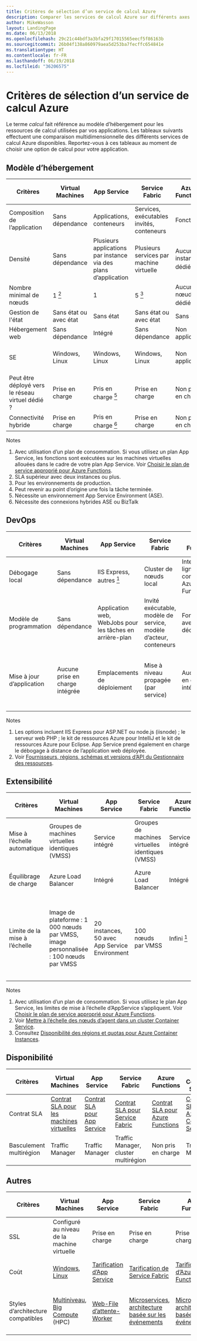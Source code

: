 ```yaml
---
title: Critères de sélection d’un service de calcul Azure
description: Comparer les services de calcul Azure sur différents axes
author: MikeWasson
layout: LandingPage
ms.date: 06/13/2018
ms.openlocfilehash: 29c21c44bdf3a3bfa29f17015565eecf5f86163b
ms.sourcegitcommit: 26b04f138a860979aea5d253ba7fecffc654841e
ms.translationtype: HT
ms.contentlocale: fr-FR
ms.lasthandoff: 06/19/2018
ms.locfileid: "36206575"
---
```

# <a name="criteria-for-choosing-an-azure-compute-service"></a>Critères de sélection d’un service de calcul Azure

Le terme *calcul* fait référence au modèle d’hébergement pour les ressources de calcul utilisées par vos applications. Les tableaux suivants effectuent une comparaison multidimensionnelle des différents services de calcul Azure disponibles. Reportez-vous à ces tableaux au moment de choisir une option de calcul pour votre application.

## <a name="hosting-model"></a>Modèle d’hébergement

| Critères | Virtual Machines | App Service | Service Fabric | Azure Functions | Azure Container Service | Container Instances | Azure Batch |
|----------|-----------------|-------------|----------------|-----------------|-------------------------|----------------|-------------|
| Composition de l’application | Sans dépendance | Applications, conteneurs | Services, exécutables invités, conteneurs | Fonctions | Containers | Containers | Scheduled jobs  |
| Densité | Sans dépendance | Plusieurs applications par instance via des plans d’application | Plusieurs services par machine virtuelle | Aucune instance dédiée <a href="#note1"><sup>1</sup></a> | Plusieurs conteneurs par machine virtuelle |Aucune instance dédiée | Plusieurs applications par machine virtuelle |
| Nombre minimal de nœuds | 1 <a href="#note2"><sup>2</sup></a>  | 1 | 5 <a href="#note3"><sup>3</sup></a> | Aucun nœud dédié <a href="#note1"><sup>1</sup></a> | 3 | Aucun nœud dédié | 1 <a href="#note4"><sup>4</sup></a> |
| Gestion de l'état | Sans état ou avec état | Sans état | Sans état ou avec état | Sans état | Sans état ou avec état | Sans état | Sans état |
| Hébergement web | Sans dépendance | Intégré | Sans dépendance | Non applicable | Sans dépendance | Sans dépendance | Non  |
| SE | Windows, Linux | Windows, Linux  | Windows, Linux | Non applicable | Windows (version préliminaire), Linux | Windows, Linux | Windows, Linux |
| Peut être déployé vers le réseau virtuel dédié ? | Prise en charge | Pris en charge <a href="#note5"><sup>5</sup></a> | Prise en charge | Non pris en charge | Prise en charge | Non pris en charge | Prise en charge |
| Connectivité hybride | Prise en charge | Pris en charge <a href="#note1"><sup>6</sup></a>  | Prise en charge | Non pris en charge | Prise en charge | Non pris en charge | Prise en charge |

Notes

1. <span id="note1">Avec utilisation d’un plan de consommation. Si vous utilisez un plan App Service, les fonctions sont exécutées sur les machines virtuelles allouées dans le cadre de votre plan App Service. Voir [Choisir le plan de service approprié pour Azure Functions][function-plans].</span>
2. <span id="note2">SLA supérieur avec deux instances ou plus.</span>
3. <span id="note3">Pour les environnements de production.</span>
4. <span id="note4">Peut revenir au point d’origine une fois la tâche terminée.</span>
5. <span id="note5">Nécessite un environnement App Service Environment (ASE).</span>
6. <span id="note7">Nécessite des connexions hybrides ASE ou BizTalk</span>

## <a name="devops"></a>DevOps

| Critères | Virtual Machines | App Service | Service Fabric | Azure Functions | Azure Container Service | Container Instances | Azure Batch |
|----------|-----------------|-------------|----------------|-----------------|-------------------------|----------------|-------------|
| Débogage local | Sans dépendance | IIS Express, autres <a href="#note1b"><sup>1</sup></a> | Cluster de nœuds local | Interface de ligne de commande Azure Functions | Runtime de conteneurs local | Runtime de conteneurs local | Non pris en charge |
| Modèle de programmation | Sans dépendance | Application web, WebJobs pour les tâches en arrière-plan | Invité exécutable, modèle de service, modèle d’acteur, conteneurs | Fonctions avec déclencheurs | Sans dépendance | Sans dépendance | Application de ligne de commande |
| Mise à jour d’application | Aucune prise en charge intégrée | Emplacements de déploiement | Mise à niveau propagée (par service) | Aucune prise en charge intégrée | Dépend de l’orchestrateur. Prise en charge des mises à niveau propagées dans la plupart des cas | Créer une image conteneur | Non applicable |

Notes

1. <span id="note1b">Les options incluent IIS Express pour ASP.NET ou node.js (iisnode) ; le serveur web PHP ; le kit de ressources Azure pour IntelliJ et le kit de ressources Azure pour Eclipse. App Service prend également en charge le débogage à distance de l’application web déployée.</span>
2. <span id="note2b">Voir [Fournisseurs, régions, schémas et versions d’API du Gestionnaire des ressources][resource-manager-supported-services].</span> 


## <a name="scalability"></a>Extensibilité

| Critères | Virtual Machines | App Service | Service Fabric | Azure Functions | Azure Container Service | Container Instances | Azure Batch |
|----------|-----------------|-------------|----------------|-----------------|-------------------------|----------------|-------------|
| Mise à l’échelle automatique | Groupes de machines virtuelles identiques (VMSS) | Service intégré | Groupes de machines virtuelles identiques (VMSS) | Service intégré | Non pris en charge | Non pris en charge | N/A |
| Équilibrage de charge | Azure Load Balancer | Intégré | Azure Load Balancer | Intégré | Azure Load Balancer |  Aucune prise en charge intégrée | Azure Load Balancer |
| Limite de la mise à l’échelle | Image de plateforme : 1 000 nœuds par VMSS, image personnalisée : 100 nœuds par VMSS | 20 instances, 50 avec App Service Environment | 100 nœuds par VMSS | Infini <a href="#note1c"><sup>1</sup></a> | 100 <a href="#note2c"><sup>2</sup></a> |20 groupes de conteneurs par abonnement par défaut. Contactez le service client pour augmenter la limite. <a href="#note3c"><sup>3</sup></a> | Limite de 20 cœurs par défaut. Contactez le service client pour augmenter la limite. |

Notes

1. <span id="note1c">Avec utilisation d’un plan de consommation. Si vous utilisez le plan App Service, les limites de mise à l’échelle d’AppService s’appliquent. Voir [Choisir le plan de service approprié pour Azure Functions][function-plans].</span>
2. <span id="note2c">Voir [Mettre à l’échelle des nœuds d’agent dans un cluster Container Service][scale-acs]</span>.
3. <span id="note3c">Consultez [Disponibilité des régions et quotas pour Azure Container Instances](/azure/container-instances/container-instances-quotas).</span>


## <a name="availability"></a>Disponibilité

| Critères | Virtual Machines | App Service | Service Fabric | Azure Functions | Azure Container Service | Container Instances | Azure Batch |
|----------|-----------------|-------------|----------------|-----------------|-------------------------|----------------|-------------|
| Contrat SLA | [Contrat SLA pour les machines virtuelles][sla-vm] | [Contrat SLA pour App Service][sla-app-service] | [Contrat SLA pour Service Fabric][sla-sf] | [Contrat SLA pour Azure Functions][sla-functions] | [Contrat SLA pour Azure Container Service][sla-acs] | [Contrat SLA pour Container Instances](https://azure.microsoft.com/support/legal/sla/container-instances/) | [Contrat SLA pour Azure Batch][sla-batch] |
| Basculement multirégion | Traffic Manager | Traffic Manager | Traffic Manager, cluster multirégion | Non pris en charge  | Traffic Manager | Non pris en charge | Non pris en charge |

## <a name="other"></a>Autres

| Critères | Virtual Machines | App Service | Service Fabric | Azure Functions | Azure Container Service | Container Instances | Azure Batch |
|----------|-----------------|-------------|----------------|-----------------|-------------------------|----------------|-------------|
| SSL | Configuré au niveau de la machine virtuelle | Prise en charge | Prise en charge  | Prise en charge | Configuré au niveau de la machine virtuelle | Prise en charge avec un conteneur sidecar | Prise en charge |
| Coût | [Windows][cost-windows-vm], [Linux][cost-linux-vm] | [Tarification d’App Service][cost-app-service] | [Tarification de Service Fabric][cost-service-fabric] | [Tarification d’Azure Functions][cost-functions] | [Tarification d’Azure Container Service][cost-acs] | [Tarification Container Instances](https://azure.microsoft.com/pricing/details/container-instances/) | [Tarification d’Azure Batch][cost-batch]
| Styles d’architecture compatibles | [Multiniveau][n-tier], [Big Compute][big-compute] (HPC) | [Web-File d’attente-Worker][w-q-w] | [Microservices][microservices], [architecture basée sur les événements][event-driven] | [Microservices][microservices], [architecture basée sur les événements][event-driven] | [Microservices][microservices], [architecture basée sur les événements][event-driven] | [Microservices][microservices], automatisation des tâches, programmes de traitement par lots  | [Big Compute][big-compute] (HPC) |

[cost-linux-vm]: https://azure.microsoft.com/pricing/details/virtual-machines/linux/
[cost-windows-vm]: https://azure.microsoft.com/pricing/details/virtual-machines/windows/
[cost-app-service]: https://azure.microsoft.com/pricing/details/app-service/
[cost-service-fabric]: https://azure.microsoft.com/pricing/details/service-fabric/
[cost-functions]: https://azure.microsoft.com/pricing/details/functions/
[cost-acs]: https://azure.microsoft.com/pricing/details/container-service/
[cost-batch]: https://azure.microsoft.com/pricing/details/batch/

[function-plans]: /azure/azure-functions/functions-scale
[sla-acs]: https://azure.microsoft.com/support/legal/sla/container-service/
[sla-app-service]: https://azure.microsoft.com/support/legal/sla/app-service/
[sla-batch]: https://azure.microsoft.com/support/legal/sla/batch/
[sla-functions]: https://azure.microsoft.com/support/legal/sla/functions/
[sla-sf]: https://azure.microsoft.com/support/legal/sla/service-fabric/
[sla-vm]: https://azure.microsoft.com/support/legal/sla/virtual-machines/

[resource-manager-supported-services]: /azure/azure-resource-manager/resource-manager-supported-services
[scale-acs]: /azure/container-service/kubernetes/container-service-scale#scaling-considerations

[n-tier]: ../architecture-styles/n-tier.md
[w-q-w]: ../architecture-styles/web-queue-worker.md
[microservices]: ../architecture-styles/microservices.md
[event-driven]: ../architecture-styles/event-driven.md
[big-date]: ../architecture-styles/big-data.md
[big-compute]: ../architecture-styles/big-compute.md

